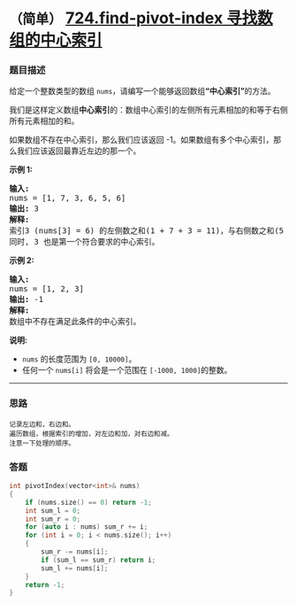 # `（简单）`  [724.find-pivot-index 寻找数组的中心索引](https://leetcode-cn.com/problems/find-pivot-index/)

### 题目描述
<p>给定一个整数类型的数组&nbsp;<code>nums</code>，请编写一个能够返回数组<strong>“中心索引”</strong>的方法。</p>

<p>我们是这样定义数组<strong>中心索引</strong>的：数组中心索引的左侧所有元素相加的和等于右侧所有元素相加的和。</p>

<p>如果数组不存在中心索引，那么我们应该返回 -1。如果数组有多个中心索引，那么我们应该返回最靠近左边的那一个。</p>

<p><strong>示例 1:</strong></p>

<pre><strong>输入:</strong> 
nums = [1, 7, 3, 6, 5, 6]
<strong>输出:</strong> 3
<strong>解释:</strong> 
索引3 (nums[3] = 6) 的左侧数之和(1 + 7 + 3 = 11)，与右侧数之和(5 + 6 = 11)相等。
同时, 3 也是第一个符合要求的中心索引。
</pre>

<p><strong>示例 2:</strong></p>

<pre><strong>输入:</strong> 
nums = [1, 2, 3]
<strong>输出:</strong> -1
<strong>解释:</strong> 
数组中不存在满足此条件的中心索引。</pre>

<p><strong>说明:</strong></p>

<ul>
	<li><code>nums</code> 的长度范围为&nbsp;<code>[0, 10000]</code>。</li>
	<li>任何一个&nbsp;<code>nums[i]</code> 将会是一个范围在&nbsp;<code>[-1000, 1000]</code>的整数。</li>
</ul>


---
### 思路
```
记录左边和，右边和。  
遍历数组，根据索引的增加，对左边和加，对右边和减。  
注意一下处理的顺序。
```

### 答题
``` C++
int pivotIndex(vector<int>& nums) 
{
	if (nums.size() == 0) return -1;
	int sum_l = 0;
	int sum_r = 0;
	for (auto i : nums) sum_r += i;
	for (int i = 0; i < nums.size(); i++)
	{
		sum_r -= nums[i];
		if (sum_l == sum_r) return i;
		sum_l += nums[i];
	}
	return -1;
}
```
